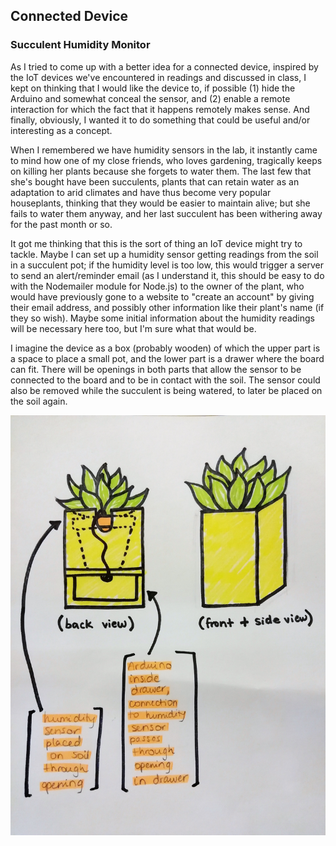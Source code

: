 ## Connected Device
### Succulent Humidity Monitor

As I tried to come up with a better idea for a connected device, inspired by the IoT devices we've encountered in readings and discussed in class, I kept on thinking that I would like the device to, if possible (1) hide the Arduino and somewhat conceal the sensor, and (2) enable a remote interaction for which the fact that it happens remotely makes sense. And finally, obviously, I wanted it to do something that could be useful and/or interesting as a concept. 
  
When I remembered we have humidity sensors in the lab, it instantly came to mind how one of my close friends, who loves gardening, tragically keeps on killing her plants because she forgets to water them. The last few that she's bought have been succulents, plants that can retain water as an adaptation to arid climates and have thus become very popular houseplants, thinking that they would be easier to maintain alive; but she fails to water them anyway, and her last succulent has been withering away for the past month or so.  
  
It got me thinking that this is the sort of thing an IoT device might try to tackle. Maybe I can set up a humidity sensor getting readings from the soil in a succulent pot; if the humidity level is too low, this would trigger a server to send an alert/reminder email (as I understand it, this should be easy to do with the Nodemailer module for Node.js) to the owner of the plant, who would have previously gone to a website to "create an account" by giving their email address, and possibly other information like their plant's name (if they so wish). Maybe some initial information about the humidity readings will be necessary here too, but I'm sure what that would be. 
  
I imagine the device as a box (probably wooden) of which the upper part is a space to place a small pot, and the lower part is a drawer where the board can fit. There will be openings in both parts that allow the sensor to be connected to the board and to be in contact with the soil. The sensor could also be removed while the succulent is being watered, to later be placed on the soil again.  
  
![plan](/Connected-Device/Images/succulentPlan.jpg)    
